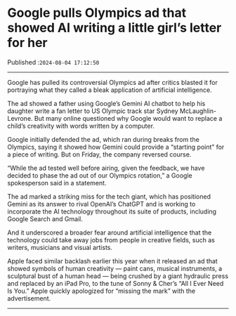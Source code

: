 # Google pulls Olympics ad that showed AI writing a little girl’s letter for her

Published :`2024-08-04 17:12:50`

---

Google has pulled its controversial Olympics ad after critics blasted it for portraying what they called a bleak application of artificial intelligence.

The ad showed a father using Google’s Gemini AI chatbot to help his daughter write a fan letter to US Olympic track star Sydney McLaughlin-Levrone. But many online questioned why Google would want to replace a child’s creativity with words written by a computer.

Google initially defended the ad, which ran during breaks from the Olympics, saying it showed how Gemini could provide a “starting point” for a piece of writing. But on Friday, the company reversed course.

“While the ad tested well before airing, given the feedback, we have decided to phase the ad out of our Olympics rotation,” a Google spokesperson said in a statement.

The ad marked a striking miss for the tech giant, which has positioned Gemini as its answer to rival OpenAI’s ChatGPT and is working to incorporate the AI technology throughout its suite of products, including Google Search and Gmail.

And it underscored a broader fear around artificial intelligence that the technology could take away jobs from people in creative fields, such as writers, musicians and visual artists.

Apple faced similar backlash earlier this year when it released an ad that showed symbols of human creativity — paint cans, musical instruments, a sculptural bust of a human head — being crushed by a giant hydraulic press and replaced by an iPad Pro, to the tune of Sonny & Cher’s “All I Ever Need Is You.” Apple quickly apologized for “missing the mark” with the advertisement.

---

